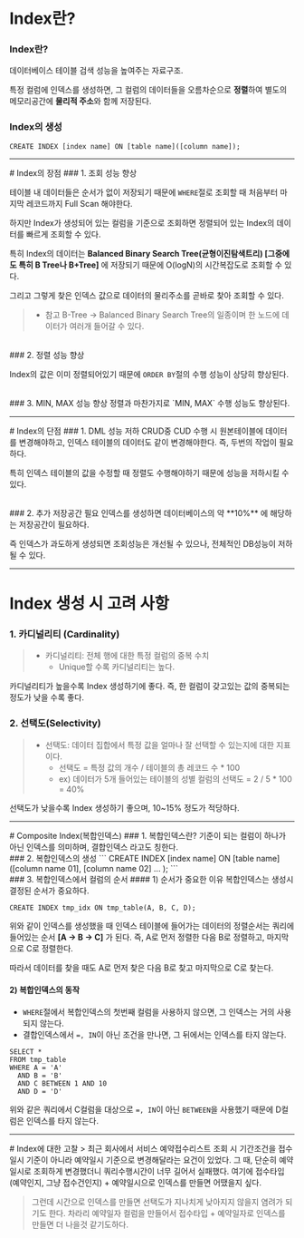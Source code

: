 # Index란?
### Index란?
 데이터베이스 테이블 검색 성능을 높여주는 자료구조.

특정 컬럼에 인덱스를 생성하면, 그 컬럼의 데이터들을 오름차순으로 **정렬**하여 별도의 메모리공간에 **물리적 주소**와 함께 저장된다.
<br>
### Index의 생성
``` 
CREATE INDEX [index name] ON [table name]([column name]);
```

<hr>
# Index의 장점
### 1. 조회 성능 향상

테이블 내 데이터들은 순서가 없이 저장되기 때문에 `WHERE`절로 조회할 때 처음부터 마지막 레코드까지 Full Scan 해야한다.

하지만 Index가 생성되어 있는 컬럼을 기준으로 조회하면 정렬되어 있는 Index의 데이터를 빠르게 조회할 수 있다.

특히 Index의 데이터는 **Balanced Binary Search Tree(균형이진탐색트리) [그중에도 특히 B Tree나 B+Tree]** 에 저장되기 때문에 O(logN)의 시간복잡도로 조회할 수 있다. 

그리고 그렇게 찾은 인덱스 값으로 데이터의 물리주소를 곧바로 찾아 조회할 수 있다.


> - 참고
>  B-Tree -> Balanced Binary Search Tree의 일종이며 한 노드에 데이터가 여러개 들어갈 수 있다.

<br>
### 2. 정렬 성능 향상

Index의 값은 이미 정렬되어있기 때문에 `ORDER BY`절의 수행 성능이 상당히 향상된다.

<br>
### 3. MIN, MAX 성능 향상
정렬과 마찬가지로 `MIN, MAX` 수행 성능도 향상된다.


<hr>
# Index의 단점
### 1. DML 성능 저하
CRUD중 CUD 수행 시 원본테이블에 데이터를 변경해야하고, 인덱스 테이블의 데이터도 같이 변경해야한다. 즉, 두번의 작업이 필요하다.

특히 인덱스 테이블의 값을 수정할 때 정렬도 수행해야하기 때문에 성능을 저하시킬 수 있다.

<br>
### 2. 추가 저장공간 필요
인덱스를 생성하면 데이터베이스의 약 **10%** 에 해당하는 저장공간이 필요하다.

즉 인덱스가 과도하게 생성되면 조회성능은 개선될 수 있으나, 전체적인 DB성능이 저하될 수 있다.

<hr>

# Index 생성 시 고려 사항
### 1. 카디널리티 (Cardinality)
> * 카디널리티: 전체 행에 대한 특정 컬럼의 중복 수치
>    - Unique할 수록 카디널리티는 높다.

카디널리티가 높을수록 Index 생성하기에 좋다. 즉, 한 컬럼이 갖고있는 값의 중복되는 정도가 낮을 수록 좋다.
<br>
### 2. 선택도(Selectivity)
> * 선택도: 데이터 집합에서 특정 값을 얼마나 잘 선택할 수 있는지에 대한 지표이다.
>    - 선택도 = 특정 값의 개수 / 테이블의 총 레코드 수 * 100
>    - ex) 데이터가 5개 들어있는 테이블의 성별 컬럼의 선택도 = 2 / 5 * 100 = 40%

선택도가 낮을수록 Index 생성하기 좋으며, 10~15% 정도가 적당하다.
<hr>
# Composite Index(복합인덱스)
### 1. 복합인덱스란?
 기준이 되는 컬럼이 하나가 아닌 인덱스를 의미하며, 결합인덱스 라고도 칭한다.

<br>
### 2. 복합인덱스의 생성
``` 
CREATE INDEX [index name] ON [table name]([column name 01], [column name 02] ... );
```
<br>
### 3. 복합인덱스에서 컬럼의 순서
#### 1) 순서가 중요한 이유
복합인덱스는 생성시 결정된 순서가 중요하다.

`CREATE INDEX tmp_idx ON tmp_table(A, B, C, D);`

위와 같이 인덱스를 생성했을 때 인덱스 테이블에 들어가는 데이터의 정렬순서는 쿼리에 들어있는 순서 **[A -> B -> C]** 가 된다.
즉, A로 먼저 정렬한 다음 B로 정렬하고, 마지막으로 C로 정렬한다.

따라서 데이터를 찾을 때도 A로 먼저 찾은 다음 B로 찾고 마지막으로 C로 찾는다.
<br>

#### 2) 복합인덱스의 동작
- `WHERE`절에서 복합인덱스의 첫번째 컬럼을 사용하지 않으면, 그 인덱스는 거의 사용되지 않는다.
- 결합인덱스에서 `=, IN`이 아닌 조건을 만나면, 그 뒤에서는 인덱스를 타지 않는다.
```
SELECT *
FROM tmp_table
WHERE A = 'A'
  AND B = 'B'
  AND C BETWEEN 1 AND 10
  AND D = 'D'
```
위와 같은 쿼리에서 C컬럼을 대상으로 `=, IN`이 아닌 `BETWEEN`을 사용했기 때문에 D컬럼은 인덱스를 타지 않는다.

<hr>
# Index에 대한 고찰
> 최근 회사에서 서비스 예약접수리스트 조회 시 기간조건을 접수일시 기준이 아니라 예약일시 기준으로 변경해달라는 요건이 있었다.
그 때, 단순히 예약일시로 조회하게 변경했더니 쿼리수행시간이 너무 길어서 실패했다.
여기에 접수타입(예약인지, 그냥 접수건인지) + 예약일시으로 인덱스를 만들면 어땠을지 싶다.

> 그런데 시간으로 인덱스를 만들면 선택도가 지나치게 낮아지지 않을지 염려가 되기도 한다. 
차라리 예약일자 컬럼을 만들어서 접수타입 + 예약일자로 인덱스를 만들면 더 나을것 같기도하다. 

